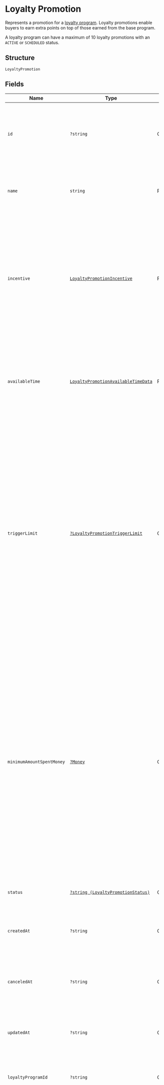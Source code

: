 
# Loyalty Promotion

Represents a promotion for a [loyalty program](../../doc/models/loyalty-program.md). Loyalty promotions enable buyers
to earn extra points on top of those earned from the base program.

A loyalty program can have a maximum of 10 loyalty promotions with an `ACTIVE` or `SCHEDULED` status.

## Structure

`LoyaltyPromotion`

## Fields

| Name | Type | Tags | Description | Getter | Setter |
|  --- | --- | --- | --- | --- | --- |
| `id` | `?string` | Optional | The Square-assigned ID of the promotion.<br>**Constraints**: *Minimum Length*: `1`, *Maximum Length*: `255` | getId(): ?string | setId(?string id): void |
| `name` | `string` | Required | The name of the promotion.<br>**Constraints**: *Minimum Length*: `1`, *Maximum Length*: `50` | getName(): string | setName(string name): void |
| `incentive` | [`LoyaltyPromotionIncentive`](../../doc/models/loyalty-promotion-incentive.md) | Required | Represents how points for a [loyalty promotion](../../doc/models/loyalty-promotion.md) are calculated,<br>either by multiplying the points earned from the base program or by adding a specified number<br>of points to the points earned from the base program. | getIncentive(): LoyaltyPromotionIncentive | setIncentive(LoyaltyPromotionIncentive incentive): void |
| `availableTime` | [`LoyaltyPromotionAvailableTimeData`](../../doc/models/loyalty-promotion-available-time-data.md) | Required | Represents scheduling information that determines when purchases can qualify to earn points<br>from a [loyalty promotion](../../doc/models/loyalty-promotion.md). | getAvailableTime(): LoyaltyPromotionAvailableTimeData | setAvailableTime(LoyaltyPromotionAvailableTimeData availableTime): void |
| `triggerLimit` | [`?LoyaltyPromotionTriggerLimit`](../../doc/models/loyalty-promotion-trigger-limit.md) | Optional | Represents the number of times a buyer can earn points during a [loyalty promotion](../../doc/models/loyalty-promotion.md).<br>If this field is not set, buyers can trigger the promotion an unlimited number of times to earn points during<br>the time that the promotion is available.<br><br>A purchase that is disqualified from earning points because of this limit might qualify for another active promotion. | getTriggerLimit(): ?LoyaltyPromotionTriggerLimit | setTriggerLimit(?LoyaltyPromotionTriggerLimit triggerLimit): void |
| `minimumAmountSpentMoney` | [`?Money`](../../doc/models/money.md) | Optional | Represents an amount of money. `Money` fields can be signed or unsigned.<br>Fields that do not explicitly define whether they are signed or unsigned are<br>considered unsigned and can only hold positive amounts. For signed fields, the<br>sign of the value indicates the purpose of the money transfer. See<br>[Working with Monetary Amounts](https://developer.squareup.com/docs/build-basics/working-with-monetary-amounts)<br>for more information. | getMinimumAmountSpentMoney(): ?Money | setMinimumAmountSpentMoney(?Money minimumAmountSpentMoney): void |
| `status` | [`?string (LoyaltyPromotionStatus)`](../../doc/models/loyalty-promotion-status.md) | Optional | Indicates the status of a [loyalty promotion](../../doc/models/loyalty-promotion.md). | getStatus(): ?string | setStatus(?string status): void |
| `createdAt` | `?string` | Optional | The timestamp of when the promotion was created, in RFC 3339 format. | getCreatedAt(): ?string | setCreatedAt(?string createdAt): void |
| `canceledAt` | `?string` | Optional | The timestamp of when the promotion was canceled, in RFC 3339 format. | getCanceledAt(): ?string | setCanceledAt(?string canceledAt): void |
| `updatedAt` | `?string` | Optional | The timestamp when the promotion was last updated, in RFC 3339 format. | getUpdatedAt(): ?string | setUpdatedAt(?string updatedAt): void |
| `loyaltyProgramId` | `?string` | Optional | The ID of the [loyalty program](../../doc/models/loyalty-program.md) associated with the promotion. | getLoyaltyProgramId(): ?string | setLoyaltyProgramId(?string loyaltyProgramId): void |
| `minimumSpendAmountMoney` | [`?Money`](../../doc/models/money.md) | Optional | Represents an amount of money. `Money` fields can be signed or unsigned.<br>Fields that do not explicitly define whether they are signed or unsigned are<br>considered unsigned and can only hold positive amounts. For signed fields, the<br>sign of the value indicates the purpose of the money transfer. See<br>[Working with Monetary Amounts](https://developer.squareup.com/docs/build-basics/working-with-monetary-amounts)<br>for more information. | getMinimumSpendAmountMoney(): ?Money | setMinimumSpendAmountMoney(?Money minimumSpendAmountMoney): void |

## Example (as JSON)

```json
{
  "name": "name0",
  "incentive": {
    "type": "POINTS_MULTIPLIER",
    "points_multiplier_data": null,
    "points_addition_data": null
  },
  "available_time": {
    "time_periods": [
      "time_periods9"
    ]
  },
  "trigger_limit": null,
  "minimum_amount_spent_money": null,
  "status": null,
  "minimum_spend_amount_money": null
}
```

